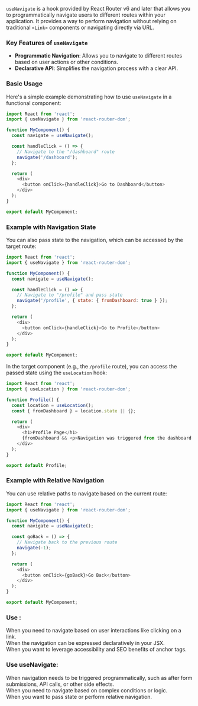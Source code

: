 `useNavigate` is a hook provided by React Router v6 and later that allows you to programmatically navigate users to different routes within your application. It provides a way to perform navigation without relying on traditional `<Link>` components or navigating directly via URL.

### Key Features of `useNavigate`

- **Programmatic Navigation**: Allows you to navigate to different routes based on user actions or other conditions.
- **Declarative API**: Simplifies the navigation process with a clear API.

### Basic Usage

Here's a simple example demonstrating how to use `useNavigate` in a functional component:

```javascript
import React from 'react';
import { useNavigate } from 'react-router-dom';

function MyComponent() {
  const navigate = useNavigate();

  const handleClick = () => {
    // Navigate to the "/dashboard" route
    navigate('/dashboard');
  };

  return (
    <div>
      <button onClick={handleClick}>Go to Dashboard</button>
    </div>
  );
}

export default MyComponent;
```

### Example with Navigation State

You can also pass state to the navigation, which can be accessed by the target route:

```javascript
import React from 'react';
import { useNavigate } from 'react-router-dom';

function MyComponent() {
  const navigate = useNavigate();

  const handleClick = () => {
    // Navigate to "/profile" and pass state
    navigate('/profile', { state: { fromDashboard: true } });
  };

  return (
    <div>
      <button onClick={handleClick}>Go to Profile</button>
    </div>
  );
}

export default MyComponent;
```

In the target component (e.g., the `/profile` route), you can access the passed state using the `useLocation` hook:

```javascript
import React from 'react';
import { useLocation } from 'react-router-dom';

function Profile() {
  const location = useLocation();
  const { fromDashboard } = location.state || {};

  return (
    <div>
      <h1>Profile Page</h1>
      {fromDashboard && <p>Navigation was triggered from the dashboard.</p>}
    </div>
  );
}

export default Profile;
```

### Example with Relative Navigation

You can use relative paths to navigate based on the current route:

```javascript
import React from 'react';
import { useNavigate } from 'react-router-dom';

function MyComponent() {
  const navigate = useNavigate();

  const goBack = () => {
    // Navigate back to the previous route
    navigate(-1);
  };

  return (
    <div>
      <button onClick={goBack}>Go Back</button>
    </div>
  );
}

export default MyComponent;
```
### Use <Link>:

When you need to navigate based on user interactions like clicking on a link.<br>
When the navigation can be expressed declaratively in your JSX.<br>
When you want to leverage accessibility and SEO benefits of anchor tags.<br>
### Use useNavigate:

When navigation needs to be triggered programmatically, such as after form submissions, API calls, or other side effects.<br>
When you need to navigate based on complex conditions or logic.<br>
When you want to pass state or perform relative navigation.
